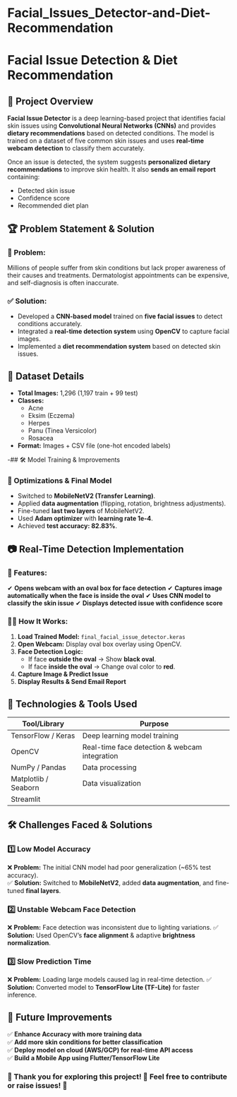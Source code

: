 # Facial_Issues_Detector-and-Diet-Recommendation

# Facial Issue Detection & Diet Recommendation

## 📌 Project Overview
**Facial Issue Detector** is a deep learning-based project that identifies facial skin issues using **Convolutional Neural Networks (CNNs)** and provides **dietary recommendations** based on detected conditions. The model is trained on a dataset of five common skin issues and uses **real-time webcam detection** to classify them accurately.

Once an issue is detected, the system suggests **personalized dietary recommendations** to improve skin health. It also **sends an email report** containing:
- Detected skin issue
- Confidence score
- Recommended diet plan

## 🏆 Problem Statement & Solution
### **🔴 Problem:**
Millions of people suffer from skin conditions but lack proper awareness of their causes and treatments. Dermatologist appointments can be expensive, and self-diagnosis is often inaccurate.

### **✅ Solution:**
- Developed a **CNN-based model** trained on **five facial issues** to detect conditions accurately.
- Integrated a **real-time detection system** using **OpenCV** to capture facial images.
- Implemented a **diet recommendation system** based on detected skin issues.

## 📂 Dataset Details
- **Total Images:** 1,296 (1,197 train + 99 test)
- **Classes:**
  - Acne
  - Eksim (Eczema)
  - Herpes
  - Panu (Tinea Versicolor)
  - Rosacea
- **Format:** Images + CSV file (one-hot encoded labels)

-## 🛠️ Model Training & Improvements

### **🚀 Optimizations & Final Model**
- Switched to **MobileNetV2 (Transfer Learning)**.
- Applied **data augmentation** (flipping, rotation, brightness adjustments).
- Fine-tuned **last two layers** of MobileNetV2.
- Used **Adam optimizer** with **learning rate 1e-4**.
- Achieved **test accuracy: 82.83%**.

## 📷 Real-Time Detection Implementation
### **🔴 Features:**
✔ **Opens webcam with an oval box for face detection**
✔ **Captures image automatically when the face is inside the oval**
✔ **Uses CNN model to classify the skin issue**
✔ **Displays detected issue with confidence score**

### **👨‍💻 How It Works:**
1. **Load Trained Model:** `final_facial_issue_detector.keras`
2. **Open Webcam:** Display oval box overlay using OpenCV.
3. **Face Detection Logic:**
   - If face **outside the oval** → Show **black oval**.
   - If face **inside the oval** → Change oval color to **red**.
4. **Capture Image & Predict Issue**
5. **Display Results & Send Email Report**


## 🚀 Technologies & Tools Used
| **Tool/Library** | **Purpose** |
|----------------|------------|
| TensorFlow / Keras | Deep learning model training |
| OpenCV | Real-time face detection & webcam integration |
| NumPy / Pandas | Data processing |
| Matplotlib / Seaborn | Data visualization |
| Streamlit 

## 🛠 Challenges Faced & Solutions

### **1️⃣ Low Model Accuracy**
❌ **Problem:** The initial CNN model had poor generalization (~65% test accuracy).  
✅ **Solution:** Switched to **MobileNetV2**, added **data augmentation**, and fine-tuned **final layers**.

### **2️⃣ Unstable Webcam Face Detection**
❌ **Problem:** Face detection was inconsistent due to lighting variations.
✅ **Solution:** Used OpenCV’s **face alignment** & adaptive **brightness normalization**.

### **3️⃣ Slow Prediction Time**
❌ **Problem:** Loading large models caused lag in real-time detection.
✅ **Solution:** Converted model to **TensorFlow Lite (TF-Lite)** for faster inference.

## 🎯 Future Improvements
✅ **Enhance Accuracy with more training data**  
✅ **Add more skin conditions for better classification**  
✅ **Deploy model on cloud (AWS/GCP) for real-time API access**  
✅ **Build a Mobile App using Flutter/TensorFlow Lite**

### 🎉 Thank you for exploring this project! 🚀 Feel free to contribute or raise issues! 🤝

